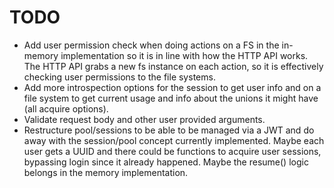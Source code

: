 # TODO

* Add user permission check when doing actions on a FS in the in-memory
  implementation so it is in line with how the HTTP API works. The HTTP API
  grabs a new fs instance on each action, so it is effectively checking user
  permissions to the file systems.
* Add more introspection options for the session to get user info and on a file
  system to get current usage and info about the unions it might have (all
  acquire options).
* Validate request body and other user provided arguments.
* Restructure pool/sessions to be able to be managed via a JWT and do away
  with the session/pool concept currently implemented. Maybe each user gets
  a UUID and there could be functions to acquire user sessions, bypassing
  login since it already happened. Maybe the resume() logic belongs in the
  memory implementation.
